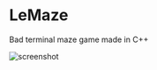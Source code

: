 # LeMaze
Bad terminal maze game made in C++

![screenshot](https://www.essress.com/static/images/lemaze/screenshot.png)
